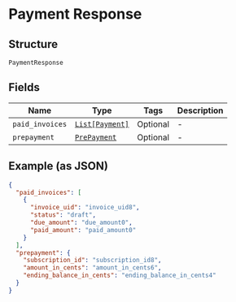 
# Payment Response

## Structure

`PaymentResponse`

## Fields

| Name | Type | Tags | Description |
|  --- | --- | --- | --- |
| `paid_invoices` | [`List[Payment]`](../../doc/models/payment.md) | Optional | - |
| `prepayment` | [`PrePayment`](../../doc/models/pre-payment.md) | Optional | - |

## Example (as JSON)

```json
{
  "paid_invoices": [
    {
      "invoice_uid": "invoice_uid8",
      "status": "draft",
      "due_amount": "due_amount0",
      "paid_amount": "paid_amount0"
    }
  ],
  "prepayment": {
    "subscription_id": "subscription_id8",
    "amount_in_cents": "amount_in_cents6",
    "ending_balance_in_cents": "ending_balance_in_cents4"
  }
}
```

